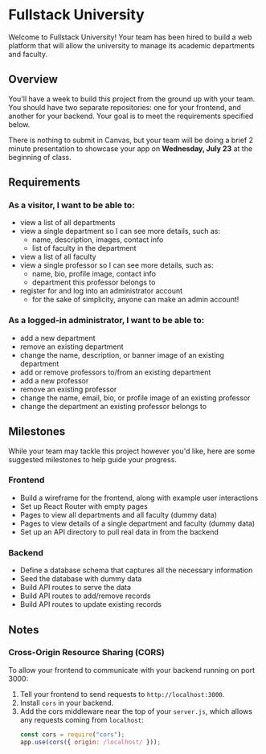 # Fullstack University

Welcome to Fullstack University! Your team has been hired to build a web platform that will allow the university to manage its academic departments and faculty.

## Overview

You'll have a week to build this project from the ground up with your team. You should have two separate repositories: one for your frontend, and another for your backend. Your goal is to meet the requirements specified below.

There is nothing to submit in Canvas, but your team will be doing a brief 2 minute presentation to showcase your app on **Wednesday, July 23** at the beginning of class.

## Requirements

### As a visitor, I want to be able to:

- view a list of all departments
- view a single department so I can see more details, such as:
  - name, description, images, contact info
  - list of faculty in the department
- view a list of all faculty
- view a single professor so I can see more details, such as:
  - name, bio, profile image, contact info
  - department this professor belongs to
- register for and log into an administrator account
  - for the sake of simplicity, anyone can make an admin account!

### As a logged-in administrator, I want to be able to:

- add a new department
- remove an existing department
- change the name, description, or banner image of an existing department
- add or remove professors to/from an existing department
- add a new professor
- remove an existing professor
- change the name, email, bio, or profile image of an existing professor
- change the department an existing professor belongs to

## Milestones

While your team may tackle this project however you'd like, here are some suggested milestones to help guide your progress.

### Frontend

- Build a wireframe for the frontend, along with example user interactions
- Set up React Router with empty pages
- Pages to view all departments and all faculty (dummy data)
- Pages to view details of a single department and faculty (dummy data)
- Set up an API directory to pull real data in from the backend

### Backend

- Define a database schema that captures all the necessary information
- Seed the database with dummy data
- Build API routes to serve the data
- Build API routes to add/remove records
- Build API routes to update existing records

## Notes

### Cross-Origin Resource Sharing (CORS)

To allow your frontend to communicate with your backend running on port 3000:

1. Tell your frontend to send requests to `http://localhost:3000`.
2. Install `cors` in your backend.
3. Add the cors middleware near the top of your `server.js`, which allows any requests coming from `localhost`:
   ```js
   const cors = require("cors");
   app.use(cors({ origin: /localhost/ }));
   ```

